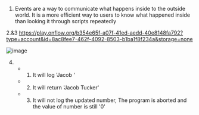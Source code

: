 1. Events are a way to communicate what happens inside to the outside world. It is a more efficient way to users to know what happened inside than looking it 
    through scripts repeatedly
    
2.&3 https://play.onflow.org/b354e65f-a07f-41ed-aedd-40e8148fa792?type=account&id=8ac8fee7-462f-4092-8503-b1ba1f8f234a&storage=none

![image](https://user-images.githubusercontent.com/90955843/157792842-f266e5dc-5cf6-42df-9197-00a0e53220cd.png)

4. * 1. It will log 'Jacob '
   * 2. It will return 'Jacob Tucker'
   * 3. It will not log the updated number, The program is aborted and the value of number is still '0'


